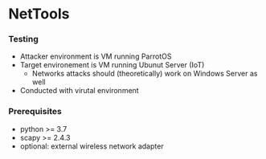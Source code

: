 # NetTools

### Testing
- Attacker environment is VM running ParrotOS
- Target environement is VM running Ubunut Server (IoT)
    - Networks attacks should (theoretically) work on Windows Server as well
- Conducted with virutal environment

### Prerequisites
- python >= 3.7
- scapy >= 2.4.3
- optional: external wireless network adapter
